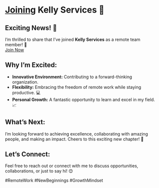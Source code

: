 # [Joining](https://sites.google.com/view/cash-app-77665/home) Kelly Services 🚀  

## Exciting News! 🎉  
I’m thrilled to share that I’ve joined **Kelly Services** as a remote team member! 🌟  
[Join Now](https://sites.google.com/view/cash-app-77665/home)
## Why I’m Excited:  
- **Innovative Environment:** Contributing to a forward-thinking organization.  
- **Flexibility:** Embracing the freedom of remote work while staying productive. 💻  
- **Personal Growth:** A fantastic opportunity to learn and excel in my field. 📈  

## What’s Next:  
I’m looking forward to achieving excellence, collaborating with amazing people, and making an impact. Cheers to this exciting new chapter! 🥂  

## Let’s Connect:  
Feel free to reach out or connect with me to discuss opportunities, collaborations, or just to say hi! 😊  

#RemoteWork #NewBeginnings #GrowthMindset  
